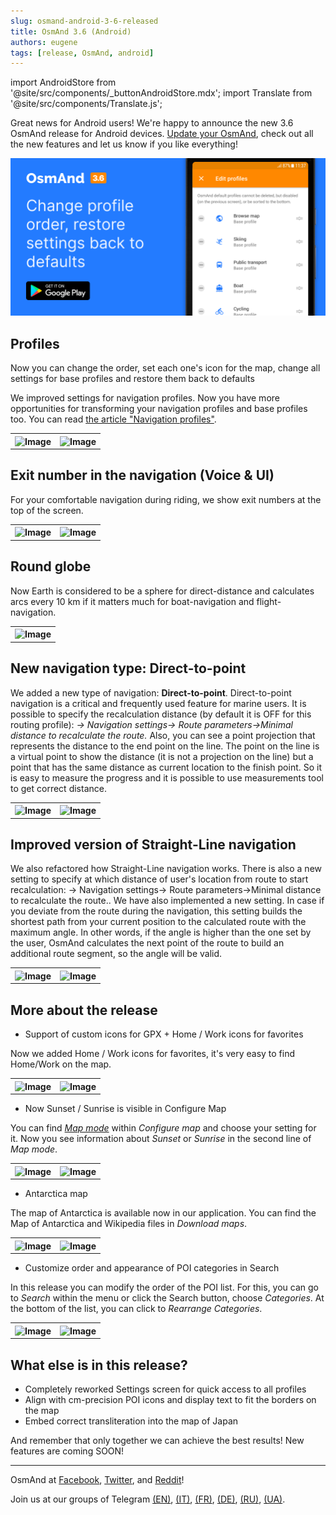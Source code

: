 ```yaml
---
slug: osmand-android-3-6-released
title: OsmAnd 3.6 (Android)
authors: eugene
tags: [release, OsmAnd, android]
---
```

import AndroidStore from '@site/src/components/_buttonAndroidStore.mdx';
import Translate from '@site/src/components/Translate.js';


Great news for Android users!
We're happy to announce the new 3.6 OsmAnd release for Android devices.
<a href="https://play.google.com/store/apps/details?id=net.osmand">Update your OsmAnd</a>, check out all the new features and let us know if you like everything!

![Release android 3-60](./1.png)

<!--truncate-->


## Profiles

Now you can change the order, set each one's icon for the map, change all settings for base profiles and restore them back to defaults

We improved settings for navigation profiles. Now you have more opportunities for transforming your navigation profiles and base profiles too. You can read <a href="https://osmand.net/features/navigation-profiles">the article "Navigation profiles"</a>.


<table>
  <tr>
    <th><img src={require('./prof2a.jpg').default} alt="Image"/></th>
    <th><img src={require('./prof10.jpg').default} alt="Image"/></th>
      </tr>
</table> 


## Exit number in the navigation (Voice & UI)

For your comfortable navigation during riding, we show exit numbers at the top of the screen.

<table>
  <tr>
    <th><img src={require('./2.jpg').default} alt="Image"/></th>
    <th><img src={require('./3.jpg').default} alt="Image"/></th>
      </tr>
</table> 

## Round globe

Now Earth is considered to be a sphere for direct-distance and calculates arcs every 10 km if it matters much for boat-navigation and flight-navigation.

<table>
  <tr>
    <th><img src={require('./14.jpg').default} alt="Image"/></th>
      </tr>
</table> 

## New navigation type: Direct-to-point

We added a new type of navigation: <b>Direct-to-point</b>. Direct-to-point navigation is a critical and frequently used feature for marine users.
It is possible to specify the recalculation distance (by default it is OFF for this routing profile): *<Translate android="yes" id="configure_profile" />-> Navigation settings-> Route parameters->Minimal distance to recalculate the route.*
Also, you can see a point projection that represents the distance to the end point on the line. The point on the line is a virtual point to show the distance (it is not a projection on the line) but a point that has the same distance as current location to the finish point.
So it is easy to measure the progress and it is possible to use measurements tool to get correct distance.

<table>
  <tr>
    <th><img src={require('./12.jpg').default} alt="Image"/></th>
    <th><img src={require('./13.png').default} alt="Image"/></th>
      </tr>
</table> 

## Improved version of Straight-Line navigation

We also refactored how Straight-Line navigation works.
There is also a new setting to specify at which distance of user's location from route to start recalculation: <Translate android="yes" id="configure_profile" />-> Navigation settings-> Route parameters->Minimal distance to recalculate the route..
We have also implemented a new setting. In case if you deviate from the route during the navigation, this setting builds the shortest path from your current position to the calculated route with the maximum angle.
In other words, if the angle is higher than the one set by the user, OsmAnd calculates the next point of the route to build an additional route segment, so the angle will be valid.

<table>
  <tr>
    <th><img src={require('./16.jpg').default} alt="Image"/></th>
    <th><img src={require('./15.jpg').default} alt="Image"/></th>
      </tr>
</table> 

## More about the release

* Support of custom icons for GPX + Home / Work icons for favorites

Now we added Home / Work icons for favorites, it's very easy to find Home/Work on the map.

<table>
  <tr>
    <th><img src={require('./4.jpg').default} alt="Image"/></th>
    <th><img src={require('./5.jpg').default} alt="Image"/></th>
      </tr>
</table> 

* Now Sunset / Sunrise is visible in Configure Map

You can find <a href="https://osmand.net/features/map-viewing#Customize_map_Android">*Map mode*</a> within *Configure map* and choose your setting for it.
Now you see information about *Sunset* or *Sunrise* in the second line of *Map mode*.

<table>
  <tr>
    <th><img src={require('./6.jpg').default} alt="Image"/></th>
    <th><img src={require('./7.jpg').default} alt="Image"/></th>
      </tr>
</table> 

* Antarctica map

The map of Antarctica is available now in our application. You can find the Map of Antarctica and Wikipedia files in *Download maps*.

<table>
  <tr>
    <th><img src={require('./8.jpg').default} alt="Image"/></th>
    <th><img src={require('./9.jpg').default} alt="Image"/></th>
      </tr>
</table> 

* Customize order and appearance of POI categories in Search

In this release you can modify the order of the POI list. For this, you can go to *Search* within the menu or click the Search button, choose *Categories*. At the bottom of the list, you can click to *Rearrange Categories*.

<table>
  <tr>
    <th><img src={require('./10.jpg').default} alt="Image"/></th>
    <th><img src={require('./11.jpg').default} alt="Image"/></th>
      </tr>
</table> 


## What else is in this release?

* Completely reworked Settings screen for quick access to all profiles
* Align with cm-precision POI icons and display text to fit the borders on the map
* Embed correct transliteration into the map of Japan


And remember that only together we can achieve the best results!
New features are coming SOON!


____________________________ 

<p>OsmAnd at <a href="https://www.facebook.com/osmandapp/">Facebook</a>, <a href="https://www.twitter.com/osmandapp/">Twitter</a>, and <a href="https://www.reddit.com/r/OsmAnd/">Reddit</a>!</p>
<p>Join us at our groups of Telegram <a href="https://t.me/OsmAndMaps">(EN)</a>, <a href="https://t.me/itosmand">(IT)</a>,  <a href="https://t.me/frosmand">(FR)</a>, <a href="https://t.me/deosmand">(DE)</a>, <a href="https://t.me/ruosmand">(RU)</a>, <a href="https://t.me/uaosmand">(UA)</a>.</p>



<AndroidStore/>
